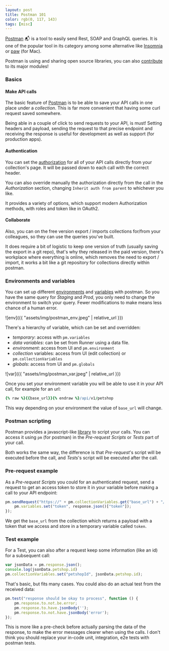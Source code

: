 ```yaml
---
layout: post 
title: Postman 101 
color: rgb(0, 117, 143)
tags: [misc]
---
```


[Postman](https://www.postman.com/) 📬 is a tool to easily send Rest, SOAP and GraphQL queries. It is one of the popular
tool in its category among some alternative like [Insomnia](https://insomnia.rest/) or [paw](https://paw.cloud/) (for
Mac).

Postman is using and sharing open source libraries, you can also [contribute](https://github.com/postmanlabs) to its
major modules!

### Basics

#### Make API calls

The basic feature of [Postman](https://learning.postman.com/docs/getting-started/introduction/) is to be able to save
your API calls in one place under a _collection_. This is far more convenient that having some curl request saved
somewhere.

Being able in a couple of click to send requests to your API, is must!
Setting headers and payload, sending the request to that precise endpoint and receiving the response is useful for
development as well as support (for production apps).

#### Authentication

You can set the [authorization](https://learning.postman.com/docs/sending-requests/authorization/) for all of your API
calls directly from your collection's page. It will be passed down to each call with the correct header.

You can also override manually the authorization directly from the call in the _Authorization_ section,
changing `Inherit auth from parent` to whichever you like.

It provides a variety of options, which support modern Authorization methods, with roles and token like in OAuth2.

#### Collaborate

Also, you can on the free version export / imports collections for/from your colleagues, so they can use the queries
you've built.

It does require a bit of logistic to keep one version of truth (usually saving the export in a git repo), that's why
they released in the paid version, there's workplace where everything is online, which removes the need to export /
import, it works a bit like a git repository for collections directly within postman.

### Environments and variables

You can set up different [environments](https://learning.postman.com/docs/sending-requests/managing-environments/) and
[variables](https://learning.postman.com/docs/sending-requests/variables/) with postman. So you have the same query
for _Staging_ and _Prod_, you only need to change the environment to switch your query. Fewer modifications to make
means less chance of a human error.

![env]({{ "assets/img/postman_env.jpeg" | relative_url }})

There's a hierarchy of variable, which can be set and overridden:
- _temporary_: access with `pm.variables`
- _data variables_: can be set from Runner using a data file. 
- _environment_: access from UI and `pm.environment`
- _collection_ variables: access from UI (edit collection) or `pm.collectionVariables`
- _globals_: access from UI and `pm.globals`

![var]({{ "assets/img/postman_var.jpeg" | relative_url }})

Once you set your environment variable you will be able to use it in your API call, for example for an url:

```coffeescript
{% raw %}{{base_url}}{% endraw %}/api/v1/petshop
```

This way depending on your environment the value of `base_url` will change.

### Postman scripting

Postman provides a
javascript-like [library](https://learning.postman.com/docs/writing-scripts/script-references/postman-sandbox-api-reference/)
to script your calls. You can access it using `pm` (for postman) in the _Pre-request Scripts_ or _Tests_ part of your
call.

Both works the same way, the difference is that _Pre-request_'s script will be executed before the call, and _Tests_'s
script will be executed after the call.

### Pre-request example

As a _Pre-request Scripts_ you could for an authenticated request, send a request to get an access token to store it in
your variable before making a call to your API endpoint:

```js
pm.sendRequest("https://" + pm.collectionVariables.get("base_url") + "/api/v1/authorize", function (err, response) {
    pm.variables.set("token", response.json()["token"]);
});
```

We get the `base_url` from the collection which returns a payload with a token that we access and store in a temporary
variable called `token`.

### Test example

For a Test, you can also after a request keep some information (like an id) for a subsequent call:

```js
var jsonData = pm.response.json();
console.log(jsonData.petshop.id)
pm.collectionVariables.set("petshopId", jsonData.petshop.id);
```

That's basic, but fits many cases. You could also do an actual test from the received data:

```js
pm.test("response should be okay to process", function () {
    pm.response.to.not.be.error;
    pm.response.to.have.jsonBody('');
    pm.response.to.not.have.jsonBody('error');
});
```

This is more like a pre-check before actually parsing the data of the response, to make the error messages clearer when
using the calls. I don't think you should replace your in-code unit, integration, e2e tests with postman tests.

